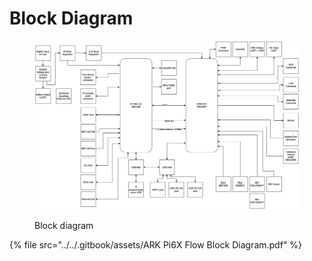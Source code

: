 # Block Diagram

<figure><img src="../../.gitbook/assets/ARK Pi6X Flow Block Diagram.png" alt=""><figcaption><p>Block diagram</p></figcaption></figure>

{% file src="../../.gitbook/assets/ARK Pi6X Flow Block Diagram.pdf" %}
